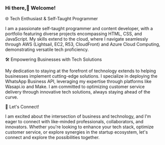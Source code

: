 ### Hi there,👋 Welcome! 


🌐 Tech Enthusiast & Self-Taught Programmer

I am a passionate self-taught programmer and content developer, with a portfolio featuring diverse projects encompassing HTML, CSS, and JavaScript. My skills extend to the cloud, where I navigate seamlessly through AWS (Lightsail, EC2, R53, CloudFront) and Azure Cloud Computing, demonstrating versatile tech proficiency.

🛠️ Empowering Businesses with Tech Solutions

My dedication to staying at the forefront of technology extends to helping businesses implement cutting-edge solutions. I specialize in deploying the WhatsApp Business API, leveraging my expertise through platforms like Wasapi.io and Make. I am committed to optimizing customer service delivery through innovative tech solutions, always staying ahead of the curve.

🔗 Let's Connect!

I am excited about the intersection of business and technology, and I'm eager to connect with like-minded professionals, collaborators, and innovators. Whether you're looking to enhance your tech stack, optimize customer service, or explore synergies in the startup ecosystem, let's connect and explore the possibilities together.


